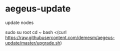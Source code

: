 # aegeus-update
update nodes

sudo su root
cd ~
bash <(curl https://raw.githubusercontent.com/demesm/aegeus-update/master/upgrade.sh)
